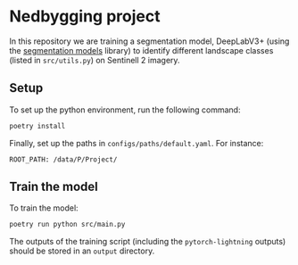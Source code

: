 # Nedbygging project

In this repository we are training a segmentation model, DeepLabV3+ (using the [segmentation models](https://github.com/qubvel-org/segmentation_models.pytorch) library) to identify different landscape classes (listed in `src/utils.py`) on Sentinell 2 imagery.

## Setup

To set up the python environment, run the following command:

```bash
poetry install
```

Finally, set up the paths in `configs/paths/default.yaml`. For instance:

`ROOT_PATH: /data/P/Project/`

## Train the model

To train the model:

```bash
poetry run python src/main.py 
```

The outputs of the training script (including the `pytorch-lightning` outputs) should be stored in an `output` directory.


